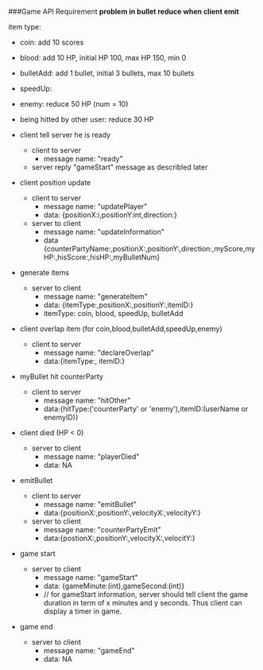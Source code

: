 ###Game API Requirement
**problem in bullet reduce when client emit**

item type:
- coin: add 10 scores
- blood: add 10 HP, initial HP 100, max HP 150, min 0
- bulletAdd: add 1 bullet, initial 3 bullets, max 10 bullets
- speedUp: 
- enemy: reduce 50 HP (num = 10)
- being hitted by other user: reduce 30 HP 

- client tell server he is ready
	- client to server
		- message name: "ready"
	- server reply "gameStart" message as describled later

- client position update
	- client to server
		- message name: "updatePlayer"
		- data: {positionX:i,positionY:int,direction:}
	- server to client
		- message name: "updateInformation"
		- data {counterPartyName:,positionX:,positionY:,direction:,myScore,myHP:,hisScore:,hisHP:,myBulletNum} 
	
- generate items
	- server to client
		- message name: "generateItem"
		- data: {itemType:,positionX:,positionY:,itemID:}
		- itemType: coin, blood, speedUp, bulletAdd 
	
- client overlap item (for coin,blood,bulletAdd,speedUp,enemy)
	- client to server
		- message name: "declareOverlap"
		- data:{itemType:, itemID:}
	
- myBullet hit counterParty
	- client to server
		- message name: "hitOther"
		- data:{hitType:('counterParty' or 'enemy'),itemID:(userName or enemyID)}
- client died (HP < 0)
	- server to client
		- message name: "playerDied"
		- data: NA
- emitBullet 
	- client to server
		- message name: "emitBullet"
		- data:{positionX:,positionY:,velocityX:,velocityY:}
	- server to client
		- message name: "counterPartyEmit"
		- data:{postionX:,positionY:,velocityX:,velocitY:}
	
	
- game start
	- server to client
		- message name: "gameStart"
		- data: {gameMinute:(int),gameSecond:(int)}
		- // for gameStart information, server should tell client the game duration in term of x minutes and y seconds. Thus client can display a timer in game.

- game end
	- server to client
		- message name: "gameEnd"
		- data: NA

